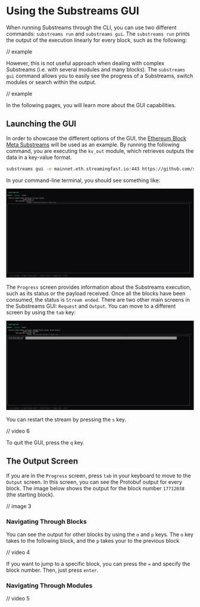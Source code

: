 # Using the Substreams GUI

When running Substreams through the CLI, you can use two different commands: `substreams run` and `substreams gui`. The `substreams run` prints the output of the execution linearly for every block, such as the following:

// example

However, this is not useful approach when dealing with complex Substreams (i.e. with several modules and many blocks). The `substreams gui` command allows you to easily see the progress of a Substreams, switch modules or search within the output.

// example

In the following pages, you will learn more about the GUI capabilities.

## Launching the GUI

In order to showcase the different options of the GUI, the [Ethereum Block Meta Substreams](https://github.com/streamingfast/substreams-eth-block-meta/) will be used as an example.
By running the following command, you are executing the `kv_out` module, which retrieves outputs the data in a key-value format.

```bash
substreams gui -e mainnet.eth.streamingfast.io:443 https://github.com/streamingfast/substreams-eth-block-meta/releases/download/v0.5.1/substreams-eth-block-meta-v0.5.1.spkg kv_out --start-block 17712038 --stop-block +100
```

In your command-line terminal, you should see something like:

<img src="../../.gitbook/assets/gui/launching.gif" />

The `Progress` screen provides information about the Substreams execution, such as its status or the payload received. Once all the blocks have been consumed, the status is `Stream ended`.
There are two other main screens in the Substreams GUI: `Request` and `Output`. You can move to a different screen by using the `tab` key:

<img src="../../.gitbook/assets/gui/tabs.gif" />

You can restart the stream by pressing the `s` key.

// video 6

To quit the GUI, press the `q` key.

## The Output Screen

If you are in the `Progress` screen, press `tab` in your keyboard to move to the `Output` screen. In this screen, you can see the Protobuf output for every block. The image below shows the output for the block number `17712038` (the starting block).

// image 3

### Navigating Through Blocks

You can see the output for other blocks by using the `o` and `p` keys.
The `o` key takes to the following block, and the `p` takes your to the previous block

// video 4

If you want to jump to a specific block, you can press the `=` and specify the block number. Then, just press `enter`.

### Navigating Through Modules

// video 5





